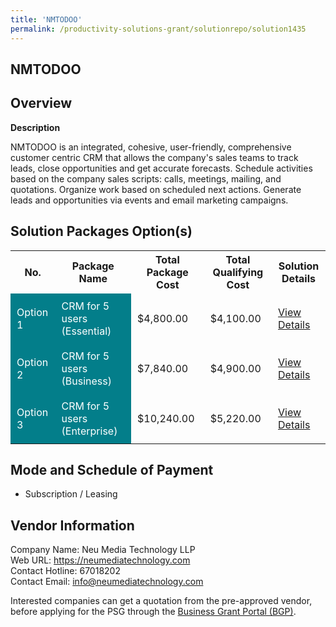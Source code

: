 ```yaml
---
title: 'NMTODOO'
permalink: /productivity-solutions-grant/solutionrepo/solution1435
---
```


## NMTODOO

## Overview

**Description**

NMTODOO is an integrated, cohesive, user-friendly, comprehensive customer centric CRM that allows the company's sales teams to track leads, close opportunities and get accurate forecasts. Schedule activities based on the company sales scripts: calls, meetings, mailing, and quotations. Organize work based on scheduled next actions. Generate leads and opportunities via events and email marketing campaigns.

## Solution Packages Option(s)

<table>
<tr>
<th><b>No.</b></th>
<th><b>Package Name</b></th>
<th><b>Total Package Cost</b></th>
<th><b>Total Qualifying Cost</b></th>
<th><b>Solution Details</b></th>
</tr>
<tr>
<td style='padding: 10px; background-color: #037E8A; color: #FFFFFF;'>Option 1</td>
<td style='padding: 10px; background-color: #037E8A; color: #FFFFFF;'>CRM for 5 users (Essential)</td>
<td style='padding: 10px;'>$4,800.00</td>
<td style='padding: 10px;'>$4,100.00</td>
<td style='padding: 10px;'><a href='/images/psg/NeuMedia_NMTODOO_28122023_Desensitised_Annex3_Part1.pdf' target='_blank'>View Details</a></td>
</tr>
<tr>
<td style='padding: 10px; background-color: #037E8A; color: #FFFFFF;'>Option 2</td>
<td style='padding: 10px; background-color: #037E8A; color: #FFFFFF;'>CRM for 5 users (Business)</td>
<td style='padding: 10px;'>$7,840.00</td>
<td style='padding: 10px;'>$4,900.00</td>
<td style='padding: 10px;'><a href='/images/psg/NeuMedia_NMTODOO_28122023_Desensitised_Annex3_Part2.pdf' target='_blank'>View Details</a></td>
</tr>
<tr>
<td style='padding: 10px; background-color: #037E8A; color: #FFFFFF;'>Option 3</td>
<td style='padding: 10px; background-color: #037E8A; color: #FFFFFF;'>CRM for 5 users (Enterprise)</td>
<td style='padding: 10px;'>$10,240.00</td>
<td style='padding: 10px;'>$5,220.00</td>
<td style='padding: 10px;'><a href='/images/psg/NeuMedia_NMTODOO_28122023_Desensitised_Annex3_Part3.pdf' target='_blank'>View Details</a></td>
</tr>
</table>

## Mode and Schedule of Payment

 - Subscription / Leasing

## Vendor Information

 Company Name: Neu Media Technology LLP<br>Web URL: https://neumediatechnology.com <br>Contact Hotline: 67018202 <br>Contact Email: info@neumediatechnology.com <br>

Interested companies can get a quotation from the pre-approved vendor, before applying for the PSG through the <a href='https://www.businessgrants.gov.sg/' target='_blank' rel='noopener'>Business Grant Portal (BGP)</a>.

<script src="/jquery/resize-tables.js"></script>
